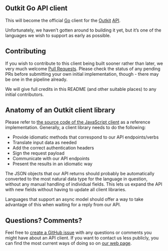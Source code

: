 ## Outkit Go API client
This will become the official [Go](https://golang.org/) client for 
the [Outkit](https://outkit.io/) [API](https://docs.outkit.io/). 

Unfortunately, we haven’t gotten around to building it yet, but it’s one of the languages we wish to 
support as early as possible.

## Contributing
If you wish to contribute to this client being built sooner rather than later, we very much welcome 
[Pull Requests](https://github.com/outkit/go-client/pulls). 
Please check the status of any pending PRs before submitting your own initial implementation, though - 
there may be one in the pipeline already.

We will give full credits in this README (and other suitable places) to any initial contributors.

## Anatomy of an Outkit client library
Please refer to [the source code of the JavaScript client](https://github.com/outkit/javascript-client) 
as a reference implementation. Generally, a client library needs to do the following:

* Provide idiomatic methods that correspond to our API endpoints/verbs
* Translate input data as needed
* Add the correct authentication headers
* Sign the request payload
* Communicate with our API endpoints
* Present the results in an idiomatic way 

The JSON objects that our API returns should probably be automatically converted to the most
natural data type for the language in question, without any manual handling of individual fields. 
This lets us expand the API with new fields without having to update all client libraries.

Languages that support an async model should offer a way to take advantage of this when waiting for a
reply from our API.

## Questions? Comments?
Feel free to [create a GitHub issue](https://github.com/outkit/go-client/issues) with any questions or 
comments you might have about an API client. If you want to contact us less publicly, you can find the most 
current ways of doing so on [our web page](https://outkit.io/contact).
